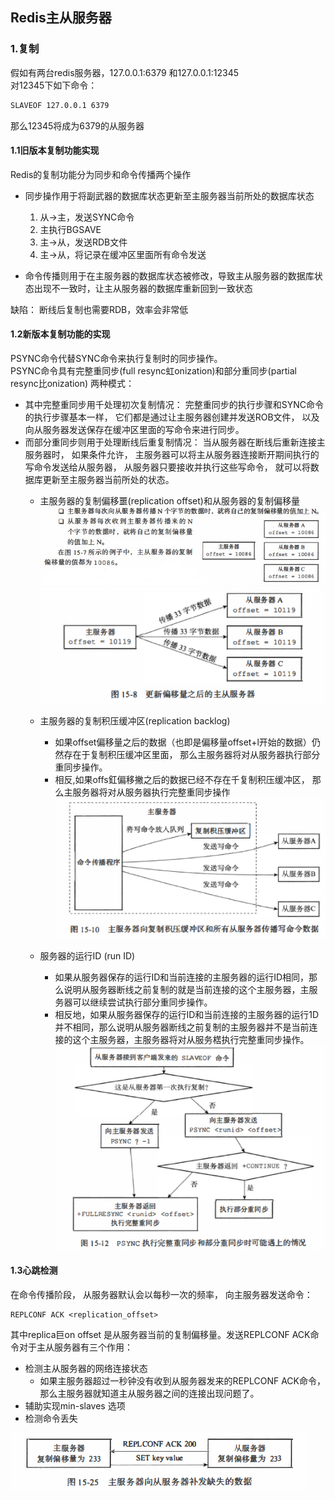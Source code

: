 ## Redis主从服务器
### 1.复制
假如有两台redis服务器，127.0.0.1:6379 和127.0.0.1:12345<br>
对12345下如下命令：<br>
```bash
SLAVEOF 127.0.0.1 6379
```
那么12345将成为6379的从服务器

#### 1.1旧版本复制功能实现
Redis的复制功能分为同步和命令传播两个操作
* 同步操作用于将副武器的数据库状态更新至主服务器当前所处的数据库状态
   1. 从->主，发送SYNC命令
   2. 主执行BGSAVE
   3. 主->从，发送RDB文件
   4. 主->从，将记录在缓冲区里面所有命令发送

* 命令传播则用于在主服务器的数据库状态被修改，导致主从服务器的数据库状态出现不一致时，让主从服务器的数据库重新回到一致状态

缺陷：
断线后复制也需要RDB，效率会非常低

#### 1.2新版本复制功能的实现
PSYNC命令代替SYNC命令来执行复制时的同步操作。<br>
PSYNC命令具有完整重同步(full resync虹onization)和部分重同步(partial resync比onization)
两种模式：
* 其中完整重同步用千处理初次复制情况： 完整重同步的执行步骤和SYNC命令的执行步骤基本一样， 它们都是通过让主服务器创建并发送ROB文件， 以及向从服务器发送保存在缓冲区里面的写命令来进行同步。
* 而部分重同步则用于处理断线后重复制情况： 当从服务器在断线后重新连接主服务器时， 如果条件允许， 主服务器可以将主从服务器连接断开期间执行的写命令发送给从服务器， 从服务器只要接收并执行这些写命令， 就可以将数据库更新至主服务器当前所处的状态。
   * 主服务器的复制偏移噩(replication offset)和从服务器的复制偏移量
   ![avatar](img/4.1.png)
   ![avatar](img/4.2.png)
   * 主服务器的复制积压缓冲区(replication backlog)
      * 如果offset偏移量之后的数据（也即是偏移量offset+l开始的数据）仍然存在于复制积压缓冲区里面， 那么主服务器将对从服务器执行部分重同步操作。
      * 相反,如果offs釭偏移撇之后的数据已经不存在千复制积压缓冲区， 那么主服务器将对从服务器执行完整重同步操作
    ![avatar](img/4.3.png)


   * 服务器的运行ID (run ID)
      * 如果从服务器保存的运行ID和当前连接的主服务器的运行ID相同，那么说明从服务器断线之前复制的就是当前连接的这个主服务器，主服务器可以继续尝试执行部分重同步操作。
      * 相反地，如果从服务器保存的运行ID和当前连接的主服务器的运行1D 并不相同，那么说明从服务器断线之前复制的主服务器并不是当前连接的这个主服务器，主服务器将对从服务楛执行完整重同步操作。
   ![avatar](img/4.4.png)

#### 1.3心跳检测
在命令传播阶段， 从服务器默认会以每秒一次的频率， 向主服务器发送命令：
```
REPLCONF ACK <replication_offset>
```
其中replica巨on offset 是从服务器当前的复制偏移量。发送REPLCONF ACK命令对于主从服务器有三个作用：
* 检测主从服务器的网络连接状态
   * 如果主服务器超过一秒钟没有收到从服务器发来的REPLCONF ACK命令， 那么主服务器就知道主从服务器之间的连接出现问题了。
* 辅助实现min-slaves 选项
* 检测命令丢失

![avatar](img/4.5.png)
